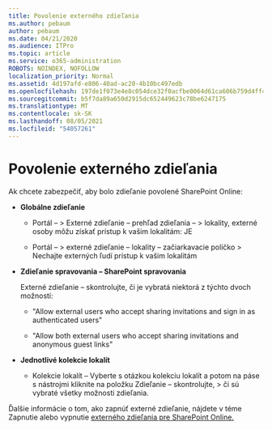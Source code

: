 ```yaml
---
title: Povolenie externého zdieľania
ms.author: pebaum
author: pebaum
ms.date: 04/21/2020
ms.audience: ITPro
ms.topic: article
ms.service: o365-administration
ROBOTS: NOINDEX, NOFOLLOW
localization_priority: Normal
ms.assetid: 4d197afd-e806-40ad-ac20-4b10bc497edb
ms.openlocfilehash: 197de1f073e4e8c054dce32f0acfbe0064d61ca606b759d4ff45e0bc8a4b5cab
ms.sourcegitcommit: b5f7da89a650d2915dc652449623c78be6247175
ms.translationtype: MT
ms.contentlocale: sk-SK
ms.lasthandoff: 08/05/2021
ms.locfileid: "54057261"
---
```

# <a name="enable-external-sharing"></a>Povolenie externého zdieľania

 Ak chcete zabezpečiť, aby bolo zdieľanie povolené SharePoint Online:
  
- **Globálne zdieľanie**
    
  - Portál – \> Externé zdieľanie – prehľad zdieľania – \> lokality, externé osoby môžu získať prístup k vašim lokalitám: JE
    
  - Portál – \> externé zdieľanie – lokality – začiarkavacie políčko \> Nechajte externých ľudí prístup k vašim lokalitám
    
- **Zdieľanie spravovania – SharePoint spravovania**
    
    Externé zdieľanie – skontrolujte, či je vybratá niektorá z týchto dvoch možností:
    
  - "Allow external users who accept sharing invitations and sign in as authenticated users"
    
  - "Allow both external users who accept sharing invitations and anonymous guest links"
    
- **Jednotlivé kolekcie lokalít**
    
  - Kolekcie lokalít – Vyberte s otázkou kolekciu lokalít a potom na páse s nástrojmi kliknite na položku Zdieľanie – skontrolujte, \> či sú vybraté všetky možnosti zdieľania.
    
Ďalšie informácie o tom, ako zapnúť externé zdieľanie, nájdete v téme Zapnutie alebo vypnutie [externého zdieľania pre SharePoint Online.](https://go.microsoft.com/fwlink/?linkid=2047681&amp;clcid=0x409)
  

